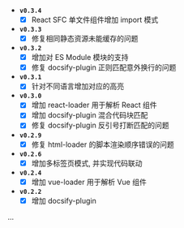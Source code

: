 
- **`v0.3.4`**
  - [x] React SFC 单文件组件增加 import 模式

- **`v0.3.3`**
  - [x] 修复相同静态资源未能缓存的问题

- **`v0.3.2`**
  - [x] 增加对 ES Module 模块的支持
  - [x] 修复 docsify-plugin 正则匹配意外换行的问题

- **`v0.3.1`**
  - [x] 针对不同语言增加对应的高亮

- **`v0.3.0`**
  - [x] 增加 react-loader 用于解析 React 组件
  - [x] 增加 docsify-plugin 混合代码块匹配
  - [x] 修复 docsify-plugin 反引号打断匹配的问题

- **`v0.2.9`**
  - [x] 修复 html-loader 的脚本渲染顺序错误的问题

- **`v0.2.6`**
  - [x] 增加多标签页模式, 并实现代码联动

- **`v0.2.4`**
  - [x] 增加 vue-loader 用于解析 Vue 组件

- **`v0.2.2`**
  - [x] 增加 docsify-plugin

...